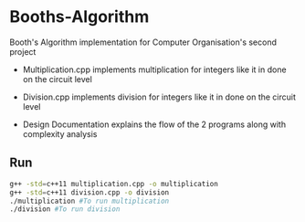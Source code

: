 # Booths-Algorithm

Booth's Algorithm implementation for Computer Organisation's second project

* Multiplication.cpp implements multiplication for integers like it in done on the circuit level

* Division.cpp implements division for integers like it in done on the circuit level

* Design Documentation explains the flow of the 2 programs along with complexity analysis

## Run 
```bash
g++ -std=c++11 multiplication.cpp -o multiplication
g++ -std=c++11 division.cpp -o division
./multiplication #To run multiplication
./division #To run division
```
